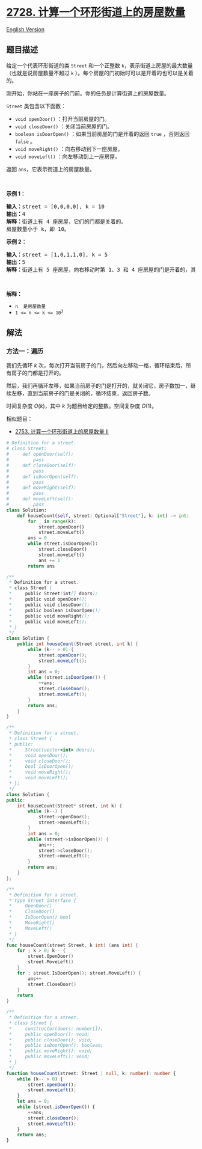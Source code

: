 # [2728. 计算一个环形街道上的房屋数量](https://leetcode.cn/problems/count-houses-in-a-circular-street)

[English Version](/solution/2700-2799/2728.Count%20Houses%20in%20a%20Circular%20Street/README_EN.md)

## 题目描述

<!-- 这里写题目描述 -->

<p>给定一个代表环形街道的类 <code>Street</code> 和一个正整数 <code>k</code>，表示街道上房屋的最大数量（也就是说房屋数量不超过 <code>k</code>&nbsp;）。每个房屋的门初始时可以是开着的也可以是关着的。</p>

<p>刚开始，你站在一座房子的门前。你的任务是计算街道上的房屋数量。</p>

<p><code>Street</code> 类包含以下函数：</p>

<ul>
	<li><code>void openDoor()</code> ：打开当前房屋的门。</li>
	<li><code>void closeDoor()</code> ：关闭当前房屋的门。</li>
	<li><code>boolean isDoorOpen()</code> ：如果当前房屋的门是开着的返回 <code>true</code> ，否则返回 <code>false</code> 。</li>
	<li><code>void moveRight()</code> ：向右移动到下一座房屋。</li>
	<li><code>void moveLeft()</code> ：向左移动到上一座房屋。</li>
</ul>

<p>返回 <code>ans</code>，它表示街道上的房屋数量。</p>

<p>&nbsp;</p>

<p><strong class="example">示例 1：</strong></p>

<pre>
<b>输入：</b>street = [0,0,0,0], k = 10
<b>输出：</b>4
<b>解释：</b>街道上有 4 座房屋，它们的门都是关着的。
房屋数量小于 k，即 10。</pre>

<p><strong class="example">示例 2：</strong></p>

<pre>
<b>输入：</b>street = [1,0,1,1,0], k = 5
<b>输出：</b>5
<b>解释：</b>街道上有 5 座房屋，向右移动时第 1、3 和 4 座房屋的门是开着的，其余的门都是关着的。房屋数量等于 k，即 5。
</pre>

<p>&nbsp;</p>

<p><strong>解释：</strong></p>

<ul>
	<li><code>n&nbsp; 是房屋数量</code></li>
	<li><code>1 &lt;= n &lt;= k &lt;= 10<sup>3</sup></code></li>
</ul>

## 解法

### 方法一：遍历

我们先循环 $k$ 次，每次打开当前房子的门，然后向左移动一格，循环结束后，所有房子的门都是打开的。

然后，我们再循环左移，如果当前房子的门是打开的，就关闭它，房子数加一，继续左移，直到当前房子的门是关闭的，循环结束，返回房子数。

时间复杂度 $O(k)$，其中 $k$ 为题目给定的整数。空间复杂度 $O(1)$。

相似题目：

-   [2753. 计算一个环形街道上的房屋数量 II](/solution/2700-2799/2753.Count%20Houses%20in%20a%20Circular%20Street%20II/README.md)

<!-- tabs:start -->

```python
# Definition for a street.
# class Street:
#     def openDoor(self):
#         pass
#     def closeDoor(self):
#         pass
#     def isDoorOpen(self):
#         pass
#     def moveRight(self):
#         pass
#     def moveLeft(self):
#         pass
class Solution:
    def houseCount(self, street: Optional["Street"], k: int) -> int:
        for _ in range(k):
            street.openDoor()
            street.moveLeft()
        ans = 0
        while street.isDoorOpen():
            street.closeDoor()
            street.moveLeft()
            ans += 1
        return ans
```

```java
/**
 * Definition for a street.
 * class Street {
 *     public Street(int[] doors);
 *     public void openDoor();
 *     public void closeDoor();
 *     public boolean isDoorOpen();
 *     public void moveRight();
 *     public void moveLeft();
 * }
 */
class Solution {
    public int houseCount(Street street, int k) {
        while (k-- > 0) {
            street.openDoor();
            street.moveLeft();
        }
        int ans = 0;
        while (street.isDoorOpen()) {
            ++ans;
            street.closeDoor();
            street.moveLeft();
        }
        return ans;
    }
}
```

```cpp
/**
 * Definition for a street.
 * class Street {
 * public:
 *     Street(vector<int> doors);
 *     void openDoor();
 *     void closeDoor();
 *     bool isDoorOpen();
 *     void moveRight();
 *     void moveLeft();
 * };
 */
class Solution {
public:
    int houseCount(Street* street, int k) {
        while (k--) {
            street->openDoor();
            street->moveLeft();
        }
        int ans = 0;
        while (street->isDoorOpen()) {
            ans++;
            street->closeDoor();
            street->moveLeft();
        }
        return ans;
    }
};
```

```go
/**
 * Definition for a street.
 * type Street interface {
 *     OpenDoor()
 *     CloseDoor()
 *     IsDoorOpen() bool
 *     MoveRight()
 *     MoveLeft()
 * }
 */
func houseCount(street Street, k int) (ans int) {
	for ; k > 0; k-- {
		street.OpenDoor()
		street.MoveLeft()
	}
	for ; street.IsDoorOpen(); street.MoveLeft() {
		ans++
		street.CloseDoor()
	}
	return
}
```

```ts
/**
 * Definition for a street.
 * class Street {
 *     constructor(doors: number[]);
 *     public openDoor(): void;
 *     public closeDoor(): void;
 *     public isDoorOpen(): boolean;
 *     public moveRight(): void;
 *     public moveLeft(): void;
 * }
 */
function houseCount(street: Street | null, k: number): number {
    while (k-- > 0) {
        street.openDoor();
        street.moveLeft();
    }
    let ans = 0;
    while (street.isDoorOpen()) {
        ++ans;
        street.closeDoor();
        street.moveLeft();
    }
    return ans;
}
```

<!-- tabs:end -->

<!-- end -->
